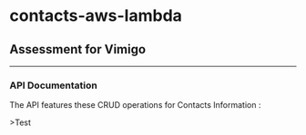 # contacts-aws-lambda

<h2>Assessment for Vimigo</h2>
<hr/>
<h3>API Documentation</h3>
<p>The API features these CRUD operations for Contacts Information :</p>
>Test